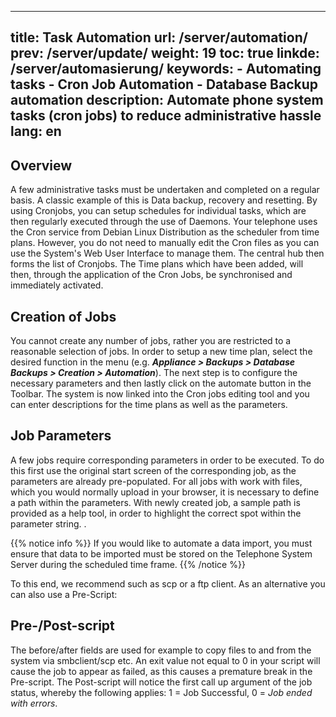 
---
title: Task Automation
url: /server/automation/
prev: /server/update/
weight: 19
toc: true
linkde: /server/automasierung/
keywords:
    - Automating tasks
    - Cron Job Automation
    - Database Backup automation
description: Automate phone system tasks (cron jobs) to reduce administrative hassle
lang: en
---

## Overview
A few administrative tasks must be undertaken and completed on a regular basis. A classic example of this is Data backup, recovery and resetting.
By using Cronjobs, you can setup schedules for individual tasks, which are then regularly executed through the use of Daemons.
Your telephone uses the Cron service from Debian Linux Distribution as the scheduler from time plans.  However, you do not need to manually edit the Cron files as you can use the System's Web User Interface to manage them. The central hub then forms the list of Cronjobs. The Time plans which have been added, will then, through the application of the Cron Jobs, be synchronised and immediately activated. 

## Creation of Jobs
You cannot create any number of jobs, rather you are restricted to a reasonable selection of jobs. In order to setup a new time plan, select the desired function in the menu (e.g. ***Appliance > Backups > Database Backups > Creation > Automation***). The next step is to configure the necessary parameters and then lastly click on the automate button in the Toolbar. The system is now linked into the Cron jobs editing tool and you can enter descriptions for the time plans as well as the parameters. 

## Job Parameters
A few jobs require corresponding parameters in order to be executed. To do this first use the original start screen of the corresponding job, as the parameters are already pre-populated. 
For all jobs with work with files, which you would normally upload in your browser, it is necessary to define a path within the parameters. With newly created job, a sample path is provided as a help tool, in order to highlight the correct spot within the parameter string.
.

{{% notice info %}}
If you would like to automate a data import, you must ensure that data to be imported must be stored on the Telephone System Server during the scheduled time frame.
{{% /notice %}}


To this end, we recommend such as scp or a ftp client. As an alternative you can also use a Pre-Script:


## Pre-/Post-script
The before/after fields are used for example to copy files to and from the system via smbclient/scp etc. An exit value not equal to 0 in your script will cause the job to appear as failed, as this causes a premature break in the Pre-script. The Post-script will notice the first call up argument of the job status, whereby the following applies: 1 = Job Successful, 0 = *Job ended with errors*.
